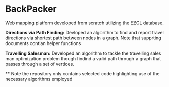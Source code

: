 # BackPacker
Web mapping platform developed from scratch utilizing the EZGL database. 

**Directions via Path Finding:** Devloped an algorithm to find and report travel directions via shortest path between nodes in a graph. Note that supprting documents contian helper functions

**Travelling Salesman:** Developed an algorithm to tackle the travelling sales man optimization problem though findind a valid path through a graph that passes through a set of vertices.

** Note the repository only contains selected code highlighting use of the necessary algorithms employed

